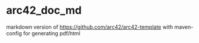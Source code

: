 # arc42_doc_md
markdown version of https://github.com/arc42/arc42-template with maven-config for generating pdf/html
